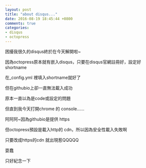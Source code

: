 ```yaml
---
layout: post
title: "about disqus..."
date: 2016-08-19 18:45:44 +0800
comments: true
categories:
- disqus
- octopress
---
```


困擾我很久的disqus終於在今天解開啦~
<!--more-->
因為octopress原本就有嵌入disqus，只要在disqus官網註冊好，設定好shortname

在_config.yml 裡填入shortname就好了

但在githubio上卻一直無法載入成功

原本一直以為是code或設定的問題

但直到我今天打開chrome 的 console......

阿阿阿~因為githubio是提供 https

但octopress預設是載入http的 cdn，所以因為安全性載入失敗啊

只要改成https的cdn 就出現惹QQQQQ

耍蠢

只好紀念一下
